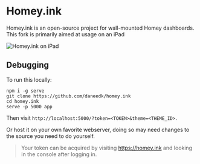 # Homey.ink

Homey.ink is an open-source project for wall-mounted Homey dashboards.
This fork is primarily aimed at usage on an iPad

![Homey.ink on iPad](https://raw.githubusercontent.com/daneedk/homey.ink/master/assets/devices/ipad/ipad.png)

## Debugging

To run this locally:

```
npm i -g serve
git clone https://github.com/daneedk/homey.ink
cd homey.ink
serve -p 5000 app
```
Then visit `http://localhost:5000/?token=<TOKEN>&theme=<THEME_ID>`.

Or host it on your own favorite webserver, doing so may need changes to the source you need to do yourself.

> Your token can be acquired by visiting https://homey.ink and looking in the console after logging in.
